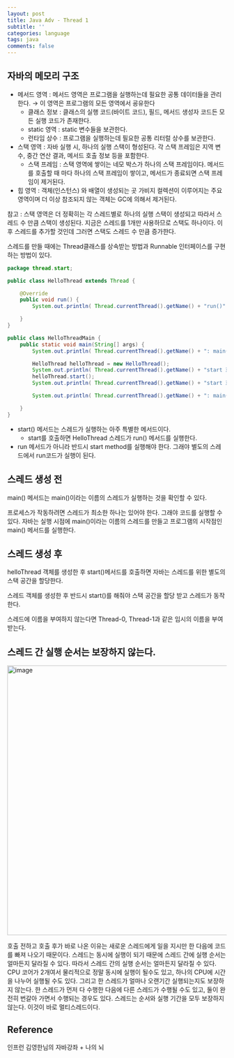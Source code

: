 ```yaml
---
layout: post
title: Java Adv - Thread 1
subtitle: ''
categories: language
tags: java
comments: false
---
```


## 자바의 메모리 구조

- 메서드 영역 : 메서드 영역은 프로그램을 실행하는데 필요한 공통 데이터들을 관리한다. → 이 영역은 프로그램의 모든 영역에서 굥유한다
    - 클래스 정보 : 클래스의 실행 코드(바이트 코드), 필드, 메서드 생성자 코드든 모든 실행 코드가 존재한다.
    - static 영역 : static 변수들을 보관한다.
    - 런타임 상수 : 프로그램을 실행하는데 필요한 공통 리터럴 상수를 보관한다.
- 스택 영역 : 자바 실행 시, 하나의 실행 스택이 형성된다. 각 스택 프레임은 지역 변수, 중간 연산 결과, 메서드 호출 정보 등을 포함한다.
    - 스택 프레임 : 스택 영역에 쌓이는 네모 박스가 하나의 스택 프레임이다. 메서드를 호출할 때 마다 하나의 스택 프레임이 쌓이고, 메서드가 종료되면 스택 프레임이 제거된다.
- 힙 영역 : 객체(인스턴스) 와 배열이 생성되는 곳 가비지 컬렉션이 이루어지는 주요 영역이며 더 이상 참조되지 않는 객체는 GC에 의해서 제거된다.

참고 : 스택 영역은 더 정확히는 각 스레드별로 하나의 실행 스택이 생성되고 따라서 스레드 수 만큼 스택이 생성된다. 지금은 스레드를 1개만 사용하므로 스택도 하나이다. 이후 스레드를 추가할 것인데 그러면 스택도 스레드 수 만큼 증가한다.

스레드를 만들 때에는 Thread클래스를 상속받는 방법과 Runnable 인터페이스를 구현하는 방법이 있다.

```java
package thread.start;

public class HelloThread extends Thread {

    @Override
    public void run() {
        System.out.println( Thread.currentThread().getName() + "run()" ); //현재 스레드를 출력

    }
}

public class HelloThreadMain {
    public static void main(String[] args) {
        System.out.println( Thread.currentThread().getName() + ": main() start" );

        HelloThread helloThread = new HelloThread();
        System.out.println( Thread.currentThread().getName() + "start 호출 전" );
        helloThread.start();
        System.out.println( Thread.currentThread().getName() + "start 호출 후" );

        System.out.println( Thread.currentThread().getName() + ": main() end" );

    }
}

```

- start() 메서드는 스레드가 실행하는 아주 특별한 메서드이다.
    - start를 호출하면 HelloThread 스레드가 run() 메서드를 실행한다.
- run 메서드가 아니라 반드시 start method를 실행해야 한다. 그래야 별도의 스레드에서 run코드가 실행이 된다.

## 스레드 생성 전

main() 메서드는 main()이라는 이름의 스레드가 실행하는 것을 확인할 수 있다.

프로세스가 작동하려면 스레드가 최소한 하나는 있어야 한다. 그래야 코드를 실행할 수 있다. 자바는 실행 시점에 main()이라는 이름의 스레드를 만들고 프로그램의 시작점인 main() 메서드를 실행한다.

## 스레드 생성 후

helloThread 객체를 생성한 후 start()메서드를 호출하면 자바는 스레드를 위한 별도의 스택 공간을 할당한다.

스레드 객체를 생성한 후 반드시 start()를 해줘야 스택 공간을 할당 받고 스레드가 동작한다.

스레드에 이름을 부여하지 않는다면 Thread-0, Thread-1과 같은 임시의 이름을 부여받는다.

## **스레드 간 실행 순서는 보장하지 않는다.**
<img width="618" alt="image" src="https://github.com/user-attachments/assets/b57fdfc5-a771-4e28-93b0-9ff9cce7ee19">

호출 전하고 호출 후가 바로 나온 이유는 새로운 스레드에게 일을 지시만 한 다음에 코드를 빠져 나오기 때문이다.
스레드는 동시에 실행이 되기 때문에 스레드 간에 실행 순서는 얼마든지 달라질 수 있다. 따라서 스레드 간의 실행 순서는 얼마든지 달라질 수 있다.
CPU 코어가 2개여서 물리적으로 정말 동시에 실행이 될수도 있고, 하나의 CPU에 시간을 나누어 실행될 수도 있다.
그리고 한 스레드가 얼마나 오랜기간 실행되는지도 보장하지 않는다. 한 스레드가 먼저 다 수행한 다음에 다른 스레드가 수행될 수도 있고, 둘이 완전히 번갈아 가면서 수행되는 경우도 있다.
스레드는 순서와 실행 기간을 모두 보장하지 않는다. 이것이 바로 멀티스레드이다.


## Reference

인프런 김영한님의 자바강좌 + 나의 뇌
